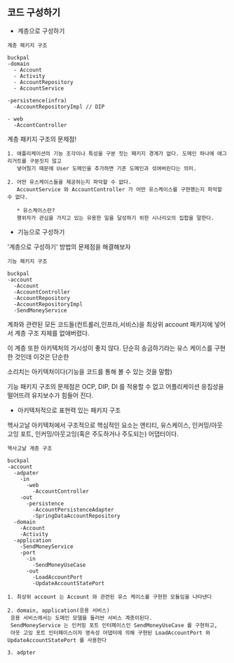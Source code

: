 ## 코드 구성하기

* 계층으로 구성하기

```
계층 패키지 구조

buckpal
-domain
  - Account
  - Activity
  - AccountRepository
  - AccountService

-persistence(infra)
  -AccountRepositoryImpl // DIP

- web
  -AccontController
```

계층 패키지 구조의 문제점!
```
1. 애플리케이션의 기능 조각이나 특성을 구분 짓는 패키지 경계가 없다. 도메인 하나에 애그리거트를 구분짓지 않고 
   넣어뒀기 때문에 User 도메인을 추가하면 기존 도메인과 섞여버린다는 의미.

2. 어떤 유스케이스들을 제공하는지 파악할 수 없다.
   AccountService 와 AccountController 가 어떤 유스케이스를 구현했는지 파악할 수 없다.
   
   * 유스케이스란? 
   행위자가 관심을 가지고 있는 유용한 일을 달성하기 위한 시나리오의 집합을 말한다.
```

* 기능으로 구성하기

'계층으로 구성하기' 방법의 문제점을 해결해보자
```
기능 패키지 구조

buckpal
-account
  -Account
  -AccountController
  -AccountRepository
  -AccountRepositoryImpl
  -SendMoneyService
```

계좌와 관련된 모든 코드들(컨트롤러,인프라,서비스)을 최상위 account 패키지에 넣어서 계층 구조 자체를 없애버렸다.

이 계층 또한 아키텍처의 가시성이 좋지 않다. 단순히 송금하기라는 유스 케이스를 구현한 것인데 이것은 단순한 

소리치는 아키텍처이다(기능을 코드를 통해 볼 수 있는 것을 말함)

기능 패키지 구조의 문제점은 OCP, DIP, DI 를 적용할 수 없고 어플리케이션 응집성을 떨어뜨려 유지보수가 힘들어 진다.


* 아키텍처적으로 표현력 있는 패키지 구조

헥사고날 아키텍처에서 구조적으로 핵심적인 요소는 엔티티, 유스케이스, 인커밍/아웃고잉 포트, 인커밍/아웃고잉(혹은 주도하거나 주도되는) 어댑터이다.

```
헥사고날 계층 구조

buckpal
-account
  -adpater
    -in
      -web
        -AccountController
    -out
      -persistence
        -AccountPersistenceAdapter
        -SpringDataAccountRepository
  -domain
    -Account
    -Activity
  -application
    -SendMoneyService
    -port
      -in
        -SendMoneyUseCase
      -out
        -LoadAccountPort
        -UpdateAccountStatePort
```
```
1. 최상위 account 는 Account 와 관련된 유스 케이스를 구현한 모듈임을 나타낸다

2. domain, application(응용 서비스)
 응용 서비스에서는 도메인 모델을 둘러싼 서비스 계층이된다.
 SendMoneyService 는 인커밍 포트 인터페이스인 SendMoneyUseCase 를 구현하고,
 아웃 고잉 포트 인터페이스이자 영속성 어댑터에 의해 구현된 LoadAccountPort 와 UpdateAccountStatePort 를 사용한다

3. adpter


```

